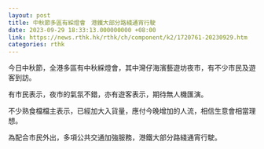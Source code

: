 ```yaml
---
layout: post
title: 中秋節多區有綵燈會　港鐵大部分路綫通宵行駛
date: 2023-09-29 18:33:13.000000000 +08:00
link: https://news.rthk.hk/rthk/ch/component/k2/1720761-20230929.htm
categories: rthk
---
```


今日中秋節，全港多區有中秋綵燈會，其中灣仔海濱藝遊坊夜市，有不少市民及遊客到訪。

有市民表示，夜市的氣氛不錯，亦有遊客表示，期待無人機匯演。

不少熟食檔檔主表示，已經加大入貨量，應付今晚增加的人流，相信生意會相當理想。

為配合市民外出，多項公共交通加強服務，港鐵大部分路綫通宵行駛。
